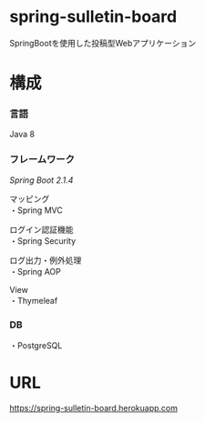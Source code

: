 # spring-sulletin-board
  
SpringBootを使用した投稿型Webアプリケーション

# 構成
### 言語
Java 8
### フレームワーク
*Spring Boot 2.1.4*

マッピング  
・Spring MVC  

ログイン認証機能  
・Spring Security 

ログ出力・例外処理  
・Spring AOP

View  
・Thymeleaf  

### DB
・PostgreSQL

# URL
https://spring-sulletin-board.herokuapp.com
